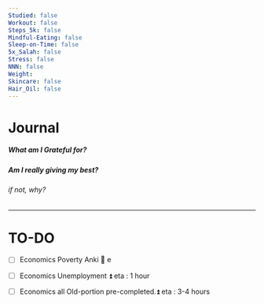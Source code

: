 ```yaml
---
Studied: false
Workout: false
Steps_5k: false
Mindful-Eating: false
Sleep-on-Time: false
5x_Salah: false
Stress: false
NNN: false
Weight: 
Skincare: false
Hair_Oil: false
---
```



# Journal
##### What am I Grateful for?
##### Am I really giving my best? 
###### if not, why?



---


# TO-DO

- [ ] Economics Poverty Anki 🔼 e
- [ ] Economics Unemployment ⏫ eta : 1 hour
- [ ] Economics all Old-portion pre-completed.⏫ eta : 3-4 hours

